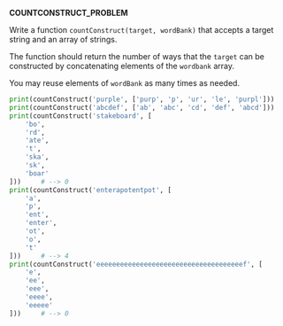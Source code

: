 **COUNTCONSTRUCT_PROBLEM**

Write a function `countConstruct(target, wordBank)` that accepts a target string and an array of strings.

The function should return the number of ways that the `target` can be constructed by concatenating elements of the `wordbank` array.

You may reuse elements of `wordBank` as many times as needed.

```py
print(countConstruct('purple', ['purp', 'p', 'ur', 'le', 'purpl']))     # --> 2
print(countConstruct('abcdef', ['ab', 'abc', 'cd', 'def', 'abcd']))     # --> 1
print(countConstruct('stakeboard', [
    'bo', 
    'rd', 
    'ate', 
    't', 
    'ska', 
    'sk', 
    'boar'
]))     # --> 0
print(countConstruct('enterapotentpot', [
    'a', 
    'p', 
    'ent', 
    'enter', 
    'ot', 
    'o', 
    't'
]))     # --> 4
print(countConstruct('eeeeeeeeeeeeeeeeeeeeeeeeeeeeeeeeeeeeef', [
    'e', 
    'ee', 
    'eee', 
    'eeee', 
    'eeeee'
]))     # --> 0
```